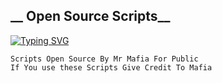 <h2>__ Open Source Scripts__ </h2>

[![Typing SVG](https://readme-typing-svg.demolab.com?font=Fira+Code&pause=1000&color=FF2C10&background=31FF9400&width=435&lines=Open+Source+Scripts+By+Mr+Mafia)](https://git.io/typing-svg)

```
Scripts Open Source By Mr Mafia For Public
If You use these Scripts Give Credit To Mafia

```